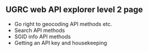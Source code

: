 ## UGRC web API explorer level 2 page
- Go right to geocoding API methods etc.
- Search API methods
- SGID info API methods
- Getting an API key and housekeeping
